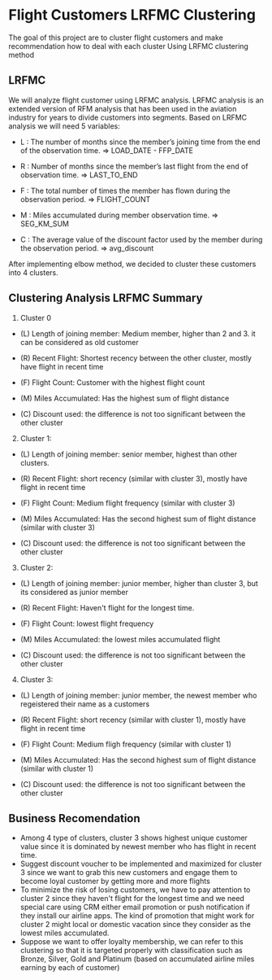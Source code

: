 # Flight Customers LRFMC Clustering
The goal of this project are to cluster flight customers and make recommendation how to deal with each cluster Using LRFMC clustering method
## LRFMC
We will analyze flight customer using LRFMC analysis. LRFMC analysis is an extended version of RFM analysis that has been used in the aviation industry for years to divide customers into segments. Based on LRFMC analysis we will need 5 variables:

- L : The number of months since the member’s joining time from the end of the observation time. => LOAD_DATE - FFP_DATE

- R : Number of months since the member’s last flight from the end of observation time. => LAST_TO_END

- F : The total number of times the member has flown during the observation period. => FLIGHT_COUNT

- M : Miles accumulated during member observation time. => SEG_KM_SUM

- C : The average value of the discount factor used by the member during the observation period. => avg_discount

After implementing elbow method, we decided to cluster these customers into 4 clusters. 

## Clustering Analysis LRFMC Summary 

1. Cluster 0

- (L) Length of joining member: Medium member, higher than 2 and 3. it can be considered as old customer

- (R) Recent Flight: Shortest recency between the other cluster, mostly have flight in recent time

- (F) Flight Count: Customer with the highest flight count

- (M) Miles Accumulated: Has the highest sum of flight distance

- (C) Discount used: the difference is not too significant between the other cluster

2. Cluster 1:

- (L) Length of joining member: senior member, highest than other clusters.

- (R) Recent Flight: short recency (similar with cluster 3), mostly have flight in recent time

- (F) Flight Count: Medium flight frequency (similar with cluster 3)

- (M) Miles Accumulated: Has the second highest sum of flight distance (similar with cluster 3)

- (C) Discount used: the difference is not too significant between the other cluster

3. Cluster 2:

- (L) Length of joining member: junior member, higher than cluster 3, but its considered as junior member

- (R) Recent Flight: Haven't flight for the longest time.

- (F) Flight Count: lowest flight frequency

- (M) Miles Accumulated: the lowest miles accumulated flight

- (C) Discount used: the difference is not too significant between the other cluster

4. Cluster 3:

- (L) Length of joining member: junior member, the newest member who regeistered their name as a customers

- (R) Recent Flight: short recency (similar with cluster 1), mostly have flight in recent time

- (F) Flight Count: Medium fligh frequency (similar with cluster 1)

- (M) Miles Accumulated: Has the second highest sum of flight distance (similar with cluster 1)

- (C) Discount used: the difference is not too significant between the other cluster


## Business Recomendation
- Among 4 type of clusters, cluster 3 shows highest unique customer value since it is dominated by newest member who has flight in recent time.
- Suggest discount voucher to be implemented and maximized for cluster 3 since we want to grab this new customers and engage them to become loyal customer by getting more and more flights
- To minimize the risk of losing customers, we have to pay attention to cluster 2 since they haven't flight for the longest time and we need special care using CRM either email promotion or push notification if they install our airline apps. The kind of promotion that might work for cluster 2 might local or domestic vacation since they consider as the lowest miles accumulated.
- Suppose we want to offer loyalty membership, we can refer to this clustering so that it is targeted properly with classification such as Bronze, Silver, Gold and Platinum (based on accumulated airline miles earning by each of customer)


